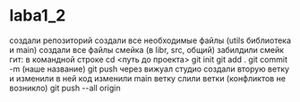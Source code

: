 # laba1_2
создали репозиторий
создали все необходимые файлы (utils библиотека и main)
создали все файлы смейка (в libr, src, общий)
забилдили смейк
гит:
  в командной строке
  cd <путь до проекта>
  git init
  git add .
  git commit -m (наше название)
  git push
через вижуал студио создали вторую ветку и изменили в ней код
изменили main ветку
слили ветки (конфликтов не возникло)
git push --all origin
